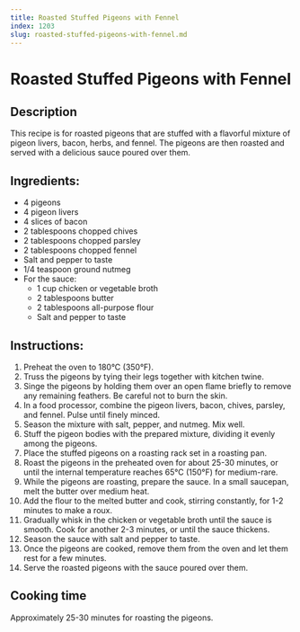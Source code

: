 ```yaml
---
title: Roasted Stuffed Pigeons with Fennel
index: 1203
slug: roasted-stuffed-pigeons-with-fennel.md
---
```


# Roasted Stuffed Pigeons with Fennel

## Description
This recipe is for roasted pigeons that are stuffed with a flavorful mixture of pigeon livers, bacon, herbs, and fennel. The pigeons are then roasted and served with a delicious sauce poured over them.

## Ingredients:
- 4 pigeons
- 4 pigeon livers
- 4 slices of bacon
- 2 tablespoons chopped chives
- 2 tablespoons chopped parsley
- 2 tablespoons chopped fennel
- Salt and pepper to taste
- 1/4 teaspoon ground nutmeg
- For the sauce:
  - 1 cup chicken or vegetable broth
  - 2 tablespoons butter
  - 2 tablespoons all-purpose flour
  - Salt and pepper to taste

## Instructions:
1. Preheat the oven to 180°C (350°F).
2. Truss the pigeons by tying their legs together with kitchen twine.
3. Singe the pigeons by holding them over an open flame briefly to remove any remaining feathers. Be careful not to burn the skin.
4. In a food processor, combine the pigeon livers, bacon, chives, parsley, and fennel. Pulse until finely minced.
5. Season the mixture with salt, pepper, and nutmeg. Mix well.
6. Stuff the pigeon bodies with the prepared mixture, dividing it evenly among the pigeons.
7. Place the stuffed pigeons on a roasting rack set in a roasting pan.
8. Roast the pigeons in the preheated oven for about 25-30 minutes, or until the internal temperature reaches 65°C (150°F) for medium-rare.
9. While the pigeons are roasting, prepare the sauce. In a small saucepan, melt the butter over medium heat.
10. Add the flour to the melted butter and cook, stirring constantly, for 1-2 minutes to make a roux.
11. Gradually whisk in the chicken or vegetable broth until the sauce is smooth. Cook for another 2-3 minutes, or until the sauce thickens.
12. Season the sauce with salt and pepper to taste.
13. Once the pigeons are cooked, remove them from the oven and let them rest for a few minutes.
14. Serve the roasted pigeons with the sauce poured over them.

## Cooking time
Approximately 25-30 minutes for roasting the pigeons.